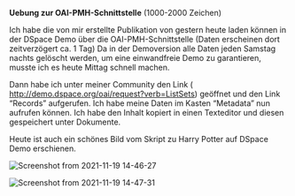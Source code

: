 

 **Uebung zur OAI-PMH-Schnittstelle**       (1000-2000 Zeichen)

Ich habe die von mir erstellte Publikation von gestern heute laden können in der DSpace Demo über die OAI-PMH-Schnittstelle (Daten erscheinen dort zeitverzögert ca. 1 Tag)
Da in der Demoversion alle Daten jeden Samstag nachts gelöscht werden, um eine einwandfreie Demo zu garantieren, musste ich es heute Mittag schnell machen.
    
Dann habe ich unter meiner Community den Link ( http://demo.dspace.org/oai/request?verb=ListSets) geöffnet und den Link 
“Records” aufgerufen.
Ich habe meine Daten im Kasten “Metadata” nun aufrufen können.
Ich habe den Inhalt kopiert in einen Texteditor und diesen gespeichert unter Dokumente.

Heute ist auch ein schönes Bild vom Skript zu Harry Potter auf DSpace Demo erschienen.


![Screenshot from 2021-11-19 14-46-27](https://user-images.githubusercontent.com/90834735/142635145-94f3ac6e-cf2b-4c38-a18e-a9344b16f39c.png)



![Screenshot from 2021-11-19 14-47-31](https://user-images.githubusercontent.com/90834735/142634245-859a15df-70ec-4f4b-a62d-5a3b6d14f328.png)
